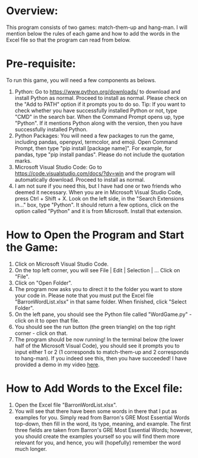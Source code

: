 # Overview:
This program consists of two games: match-them-up and hang-man. I will mention below the rules of each game and how to add the words in the Excel file so that the program can read from below.

# Pre-requisite:
To run this game, you will need a few components as belows.
1. Python: Go to https://www.python.org/downloads/ to download and install Python as normal. Proceed to install as normal. Please check on the "Add to PATH" option if it prompts you to do so. Tip: If you want to check whether you have successfully installed Python or not, type "CMD" in the search bar. When the Command Prompt opens up, type "Python". If it mentions Python along with the version, then you have successfully installed Python.
2. Python Packages: You will need a few packages to run the game, including pandas, openpyxl, termcolor, and emoji. Open Command Prompt, then type "pip install [package name]". For example, for pandas, type "pip install pandas". Please do not include the quotation marks.
3. Microsoft Visual Studio Code: Go to https://code.visualstudio.com/docs/?dv=win and the program will automatically download. Proceed to install as normal.
4. I am not sure if you need this, but I have had one or two friends who deemed it necessary. When you are in Microsoft Visual Studio Code, press Ctrl + Shift + X. Look on the left side, in the "Search Extensions in..." box, type "Python". It should return a few options, click on the option called "Python" and it is from Microsoft. Install that extension.

# How to Open the Program and Start the Game:
1. Click on Microsoft Visual Studio Code.
2. On the top left corner, you will see File | Edit | Selection | ... Click on "File".
3. Click on "Open Folder".
4. The program now asks you to direct it to the folder you want to store your code in. Please note that you must put the Excel file "BarronWordList.xlsx" in that same folder. When finished, click "Select Folder".
5. On the left pane, you should see the Python file called "WordGame.py" - click on it to open that file.
6. You should see the run button (the green triangle) on the top right corner - click on that.
7. The program should be now running! In the terminal below (the lower half of the Microsoft Visual Code), you should see it prompts you to input either 1 or 2 (1 corresponds to match-them-up and 2 corresponds to hang-man). If you indeed see this, then you have succeeded! I have provided a demo in my video [here](https://www.youtube.com/watch?v=CrS0TyLsRDA&t=1s).

# How to Add Words to the Excel file:
1. Open the Excel file "BarronWordList.xlsx".
2. You will see that there have been some words in there that I put as examples for you. Simply read from Barron's GRE Most Essential Words top-down, then fill in the word, its type, meaning, and example. The first three fields are taken from Barron's GRE Most Essential Words; however, you should create the examples yourself so you will find them more relevant for you, and hence, you will (hopefully) remember the word much longer.
